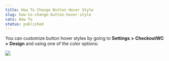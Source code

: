```yaml
---
title: How To Change Button Hover Style
slug: how-to-change-button-hover-style
cats: How To
status: published
---
```



  <p>
    You can customize button hover styles by going to&nbsp;<strong>Settings</strong> <strong>&gt;</strong> <strong>CheckoutWC</strong> <strong>&gt;</strong> <strong>Design</strong> and using one of the color options:
  </p>
  <p>
    <img src="https://s3.amazonaws.com/helpscout.net/docs/assets/5bdde2822c7d3a01757ac42e/images/5e90c6b104286364bc98302d/file-2lkjSP25jk.png" />
  </p>
